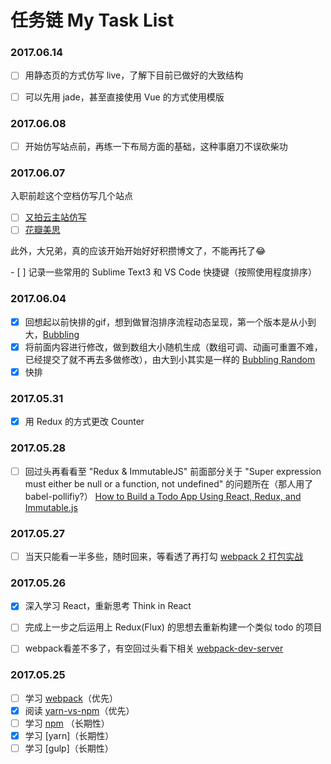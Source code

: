 # 任务链 My Task List


### 2017.06.14
- [ ] 用静态页的方式仿写 live，了解下目前已做好的大致结构
- [ ] 可以先用 jade，甚至直接使用 Vue 的方式使用模版


### 2017.06.08
- [ ] 开始仿写站点前，再练一下布局方面的基础，这种事磨刀不误砍柴功


### 2017.06.07
入职前趁这个空档仿写几个站点
- [ ] [又拍云主站仿写](https://www.upyun.com/)
- [ ] [花瓣美思](https://muse.huaban.com/)
<p>此外，大兄弟，真的应该开始开始好好积攒博文了，不能再托了😂</p>
- [ ] 记录一些常用的 Sublime Text3 和 VS Code 快捷键（按照使用程度排序）



### 2017.06.04
- [x] 回想起以前快排的gif，想到做冒泡排序流程动态呈现，第一个版本是从小到大，[Bubbling](http://localhost/~egoist/Web/Demo%20of%20web/Transfer/Practice/demo05/)
- [x] 将前面内容进行修改，做到数组大小随机生成（数组可调、动画可重置不难，已经提交了就不再去多做修改），由大到小其实是一样的 [Bubbling Random](http://localhost/~egoist/Web/Demo%20of%20web/Transfer/Practice/demo06/)
- [x] 快排

### 2017.05.31
- [x] 用 Redux 的方式更改 Counter


### 2017.05.28
- [ ] 回过头再看看至 "Redux & ImmutableJS" 前面部分关于 "Super expression must either be null or a function, not undefined" 的问题所在（那人用了babel-pollifiy?） [How to Build a Todo App Using React, Redux, and Immutable.js](https://www.sitepoint.com/how-to-build-a-todo-app-using-react-redux-and-immutable-js/)


### 2017.05.27
- [ ] 当天只能看一半多些，随时回来，等看透了再打勾 [webpack 2 打包实战](https://zhuanlan.zhihu.com/p/27046322)


### 2017.05.26
- [x] 深入学习 React，重新思考 Think in React
- [ ] 完成上一步之后运用上 Redux(Flux) 的思想去重新构建一个类似 todo 的项目
- [ ] webpack看差不多了，有空回过头看下相关 [webpack-dev-server](https://segmentfault.com/a/1190000006670084)


### 2017.05.25
- [ ] 学习 [webpack](https://webpack.js.org/guides/get-started/)（优先）
- [x] 阅读 [yarn-vs-npm](https://www.sitepoint.com/yarn-vs-npm/)（优先）
- [ ] 学习 [npm](https://docs.npmjs.com/misc/scripts#path) （长期性）
- [x] 学习 [yarn]（长期性）
- [ ] 学习 [gulp]（长期性）